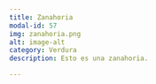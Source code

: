 ```yaml
---
title: Zanahoria
modal-id: 57
img: zanahoria.png
alt: image-alt
category: Verdura
description: Esto es una zanahoria.

---
```

